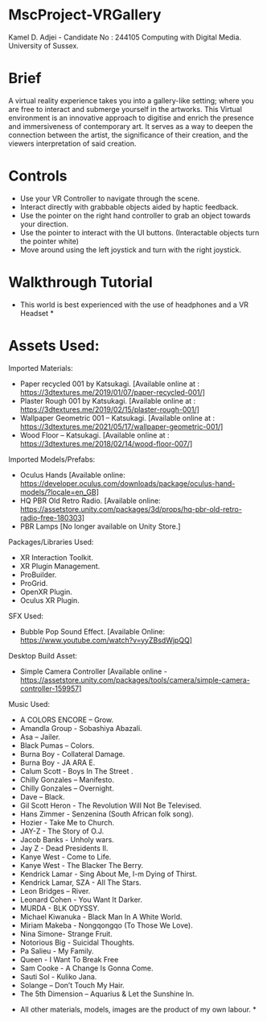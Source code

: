# MscProject-VRGallery
Kamel D. Adjei - Candidate No : 244105
Computing with Digital Media.
University of Sussex.

# Brief
A virtual reality experience takes you into a gallery-like setting; where you are free to interact and submerge yourself in the artworks. This Virtual environment is an innovative approach to digitise and enrich the presence and immersiveness of contemporary art. It serves as a way to deepen the connection between the artist, the significance of their creation, and the viewers interpretation of said creation.

# Controls
- Use your VR Controller to navigate through 
  the scene.
- Interact directly with grabbable objects aided 
  by haptic feedback.
- Use the pointer on the right hand controller 
  to grab an object towards your direction.
- Use the pointer to interact with the UI buttons.
  (Interactable objects turn the pointer white)
- Move around using the left joystick and turn 
  with the right joystick.

# Walkthrough Tutorial 



* This world is best experienced with the use of headphones and a VR Headset *


# Assets Used:
Imported Materials: 
-	Paper recycled 001 by Katsukagi. [Available online at : https://3dtextures.me/2019/01/07/paper-recycled-001/]
-	Plaster Rough 001 by Katsukagi. [Available online at : https://3dtextures.me/2019/02/15/plaster-rough-001/]
-	Wallpaper Geometric 001 – Katsukagi. [Available online at : https://3dtextures.me/2021/05/17/wallpaper-geometric-001/]
-	Wood Floor – Katsukagi. [Available online at : https://3dtextures.me/2018/02/14/wood-floor-007/]

Imported Models/Prefabs:
-	Oculus Hands [Available online: https://developer.oculus.com/downloads/package/oculus-hand-models/?locale=en_GB]
-	HQ PBR Old Retro Radio. [Available online: https://assetstore.unity.com/packages/3d/props/hq-pbr-old-retro-radio-free-180303]
-	PBR Lamps [No longer available on Unity Store.]

Packages/Libraries Used:
-	XR Interaction Toolkit.
-	XR Plugin Management.
-	ProBuilder.
-	ProGrid.
-	OpenXR Plugin.
-	Oculus XR Plugin.

SFX Used:
-	Bubble Pop Sound Effect. [Available Online: https://www.youtube.com/watch?v=yyZBsdWjpQQ]

Desktop Build Asset:
-	Simple Camera Controller [Available online - https://assetstore.unity.com/packages/tools/camera/simple-camera-controller-159957]


Music Used:
-	A COLORS ENCORE – Grow.
-	Amandla Group - Sobashiya Abazali.
-	Asa – Jailer.
-	Black Pumas – Colors.
-	Burna Boy - Collateral Damage.
-	Burna Boy - JA ARA E.
-	Calum Scott - Boys In The Street	.
-	Chilly Gonzales – Manifesto.
-	Chilly Gonzales – Overnight.
-	Dave – Black.
-	Gil Scott Heron - The Revolution Will Not Be Televised.
-	Hans Zimmer - Senzenina (South African folk song).
-	Hozier - Take Me to Church.
-	JAY-Z - The Story of O.J.
-	Jacob Banks - Unholy wars.
-	Jay Z - Dead Presidents II.
-	Kanye West - Come to Life.
-	Kanye West - The Blacker The Berry.
-	Kendrick Lamar - Sing About Me, I-m Dying of Thirst.
-	Kendrick Lamar, SZA - All The Stars.
-	Leon Bridges – River.
-	Leonard Cohen - You Want It Darker.
-	MURDA - BLK ODYSSY.
-	Michael Kiwanuka - Black Man In A White World.
-	Miriam Makeba - Nongqongqo (To Those We Love).
-	Nina Simone- Strange Fruit.
-	Notorious Big - Suicidal Thoughts.
-	Pa Salieu - My Family.
-	Queen - I Want To Break Free
-	Sam Cooke - A Change Is Gonna Come.
-	Sauti Sol - Kuliko Jana.
-	Solange – Don’t Touch My Hair.
-	The 5th Dimension – Aquarius & Let the Sunshine In.

* All other materials, models, images are the product of my own labour. *


